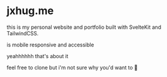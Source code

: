 # jxhug.me 

this is my personal website and portfolio built with SvelteKit and TailwindCSS.

is mobile responsive and accessible

yeahhhhhh that's about it

feel free to clone but i'm not sure why you'd want to 🙂
